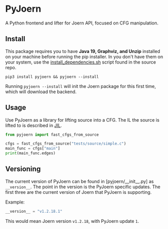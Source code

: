 # PyJoern
A Python frontend and lifter for Joern API, focused on CFG manipulation. 

## Install
This package requires you to have **Java 19, Graphviz, and Unzip** installed on your machine before running the
pip installer. In you don't have them on your system, use the [install_dependencies.sh](./install_dependencies.sh) 
script found in the source repo.

```
pip3 install pyjoern && pyjoern --install
```

Running `pyjoern --install` will init the Joern package for this first time, which will download the backend.

## Usage
Use PyJoern as a library for lifting source into a CFG. 
The IL the source is lifted to is described in [JIL](./pyjoern/cfg/jil/statement.py).

```python 
from pyjoern import fast_cfgs_from_source

cfgs = fast_cfgs_from_source("tests/source/simple.c")
main_func = cfgs["main"]
print(main_func.edges)
```

## Versioning
The current version of PyJoern can be found in [pyjoern/\_\_init\_\_.py] as `__version__`.
The point in the version is the PyJoern specific updates. 
The first three are the current version of Joern that PyJoern is supporting. 

Example:
```python 
__version__ = "v1.2.18.1"
```

This would mean Joern version `v1.2.18`, with PyJoern update `1`. 
